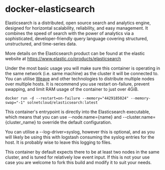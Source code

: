 # docker-elasticsearch
Elasticsearch is a distributed, open source search and analytics engine, designed for horizontal scalability, reliability, and easy management. It combines the speed of search with the power of analytics via a sophisticated, developer-friendly query language covering structured, unstructured, and time-series data.

More details on the Elasticsearch product can be found at the elastic website at https://www.elastic.co/products/elasticsearch

Under the most basic usage you will make sure this container is operating in the same network (i.e. same machine) as the cluster it will be connected to. You can utilise <a href="https://github.com/weaveworks/weave">Weave</a> and other technologies to distribute multiple nodes over multiple hosts. It is recommend you use restart on-failure, prevent swapping, and limit RAM usage of the container to just over 4GiB.

    docker run -d --restart=on-failure --memory="4429185024" --memory-swap="-1" solnetcloud/elasticsearch:latest

This container's entrypoint is directly into the Elasticsearch executable, which means that you can use --node.name={name} and --cluster.name={cluster_name} to override the default configuration.

You can utilise a --log-driver=syslog, however this is optional, and as you will likely be using this with logstash consuming the syslog entries for the host. It is probably wise to leave this logging to files.

This container by default expects there to be at least two nodes in the same cluster, and is tuned for relatively low event input. If this is not your use case you are welcome to fork this build and modify it to suit your needs.
